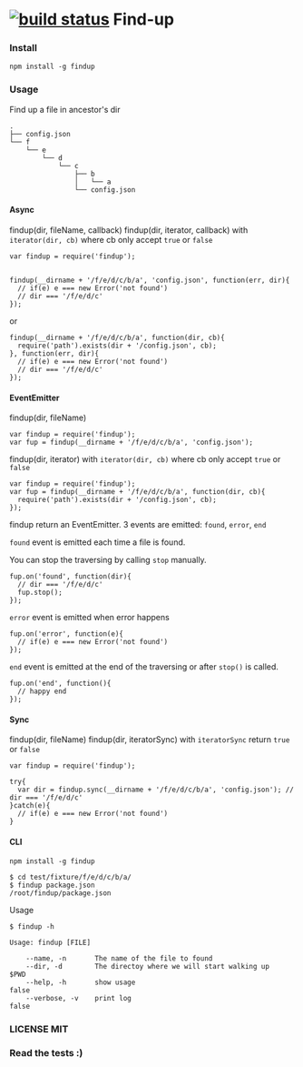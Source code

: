 [![build status](https://secure.travis-ci.org/Filirom1/findup.png)](http://travis-ci.org/Filirom1/findup)
Find-up
=======

### Install

    npm install -g findup

### Usage

Find up a file in ancestor's dir


    .
    ├── config.json
    └── f
        └── e
            └── d
                └── c
                    ├── b
                    │   └── a
                    └── config.json

#### Async

findup(dir, fileName, callback)
findup(dir, iterator, callback) with `iterator(dir, cb)` where cb only accept `true` or `false`

    var findup = require('findup');


    findup(__dirname + '/f/e/d/c/b/a', 'config.json', function(err, dir){
      // if(e) e === new Error('not found')
      // dir === '/f/e/d/c'
    });

or

    findup(__dirname + '/f/e/d/c/b/a', function(dir, cb){
      require('path').exists(dir + '/config.json', cb);
    }, function(err, dir){
      // if(e) e === new Error('not found')
      // dir === '/f/e/d/c'
    });


#### EventEmitter

findup(dir, fileName)

    var findup = require('findup');
    var fup = findup(__dirname + '/f/e/d/c/b/a', 'config.json');

findup(dir, iterator) with `iterator(dir, cb)` where cb only accept `true` or `false`

    var findup = require('findup');
    var fup = findup(__dirname + '/f/e/d/c/b/a', function(dir, cb){
      require('path').exists(dir + '/config.json', cb);
    });

findup return an EventEmitter. 3 events are emitted: `found`, `error`, `end`

`found` event is emitted each time a file is found.

You can stop the traversing by calling `stop` manually.

    fup.on('found', function(dir){
      // dir === '/f/e/d/c'
      fup.stop();
    });

`error` event is emitted when error happens

    fup.on('error', function(e){
      // if(e) e === new Error('not found')
    });

`end` event is emitted at the end of the traversing or after `stop()` is
called.

    fup.on('end', function(){
      // happy end
    });

#### Sync

findup(dir, fileName)
findup(dir, iteratorSync) with `iteratorSync` return `true` or `false`

    var findup = require('findup');

    try{
      var dir = findup.sync(__dirname + '/f/e/d/c/b/a', 'config.json'); // dir === '/f/e/d/c'
    }catch(e){
      // if(e) e === new Error('not found')
    }

#### CLI

    npm install -g findup

    $ cd test/fixture/f/e/d/c/b/a/
    $ findup package.json
    /root/findup/package.json

Usage

    $ findup -h

    Usage: findup [FILE]

        --name, -n       The name of the file to found
        --dir, -d        The directoy where we will start walking up    $PWD
        --help, -h       show usage                                     false
        --verbose, -v    print log                                      false

### LICENSE MIT

### Read the tests :)

